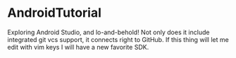 AndroidTutorial
===============

Exploring Android Studio, and lo-and-behold! Not only does it include integrated git vcs support, it connects right to GitHub. If this thing will let me edit with vim keys I will have a new favorite SDK.
